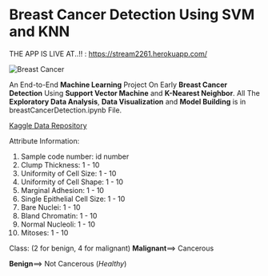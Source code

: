 # Breast Cancer Detection Using SVM and KNN

THE APP IS LIVE AT..!! : https://stream2261.herokuapp.com/

![Breast Cancer](https://images.pexels.com/photos/5910758/pexels-photo-5910758.jpeg?cs=srgb&dl=pexels-anna-tarazevich-5910758.jpg&fm=jpg)

An End-to-End **Machine Learning** Project On Early **Breast Cancer Detection** Using **Support Vector Machine** and **K-Nearest Neighbor**. All The **Exploratory Data Analysis**, **Data Visualization** and **Model Building** is in breastCancerDetection.ipynb File.


[Kaggle Data Repository](https://www.kaggle.com/uciml/breast-cancer-wisconsin-data)

Attribute Information:

1. Sample code number: id number
1. Clump Thickness: 1 - 10
1. Uniformity of Cell Size: 1 - 10
1. Uniformity of Cell Shape: 1 - 10
1. Marginal Adhesion: 1 - 10
1. Single Epithelial Cell Size: 1 - 10
1. Bare Nuclei: 1 - 10
1. Bland Chromatin: 1 - 10
1. Normal Nucleoli: 1 - 10
1. Mitoses: 1 - 10

Class: (2 for benign, 4 for malignant)
**Malignant**==> Cancerous

**Benign**==> Not Cancerous (*Healthy*)
